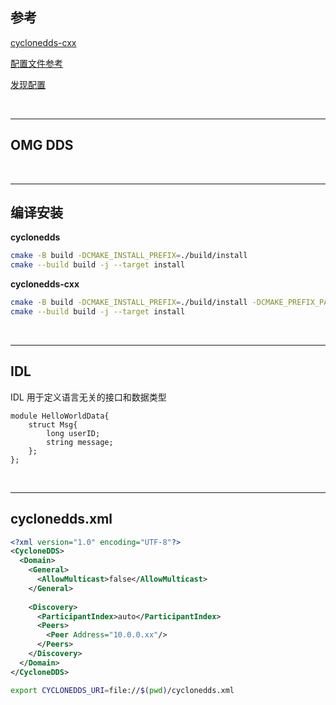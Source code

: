 ## 参考

[cyclonedds-cxx](https://github.com/eclipse-cyclonedds/cyclonedds-cxx)

[配置文件参考](https://cyclonedds.io/docs/cyclonedds/latest/config/config_file_reference.html#configuration-file-reference)

[发现配置](https://cyclonedds.io/docs/cyclonedds/latest/config/discovery-config.html#discovery-configuration)

<br>

---


## OMG DDS






<br>

---


## 编译安装

**cyclonedds**

```bash
cmake -B build -DCMAKE_INSTALL_PREFIX=./build/install
cmake --build build -j --target install
```

**cyclonedds-cxx**

```bash
cmake -B build -DCMAKE_INSTALL_PREFIX=./build/install -DCMAKE_PREFIX_PATH="../cyclonedds-0.10.5/build/install"
cmake --build build -j --target install
```

<br>

---

## IDL

IDL 用于定义语言无关的接口和数据类型

```idl
module HelloWorldData{
    struct Msg{
        long userID;
        string message;
    };
};
```


<br>

---


## cyclonedds.xml


```xml
<?xml version="1.0" encoding="UTF-8"?>
<CycloneDDS>
  <Domain>
    <General>
      <AllowMulticast>false</AllowMulticast>
    </General>
    
    <Discovery>
      <ParticipantIndex>auto</ParticipantIndex>     
      <Peers>
        <Peer Address="10.0.0.xx"/>
      </Peers>
    </Discovery>
  </Domain>
</CycloneDDS>
```

```bash
export CYCLONEDDS_URI=file://$(pwd)/cyclonedds.xml
```